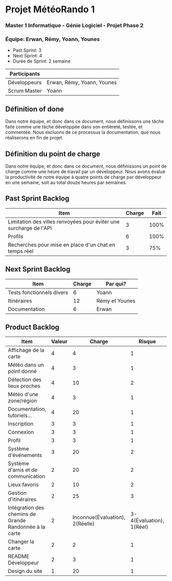 # Projet MétéoRando 1
### Master 1 Informatique - Génie Logiciel - Projet Phase 2
### Équipe: Erwan, Rémy, Yoann, Younes
- Past Sprint: 3
- Next Sprint: 4
- Durée de Sprint: 2 semaine

| Participants | |
|-------|------|
| Développeurs | Erwan, Rémy, Yoann, Younes |
| Scrum Master | Yoann |

## Définition of done
Dans notre équipe, et donc dans ce document, nous définissons une tâche faite comme une tâche développée dans son entièreté, testée, et commentée. Nous excluons de ce processus la documentation, que nous réaliserons en fin de projet.

## Définition du point de charge
Dans notre équipe, et donc dans ce document, nous définissons un point de charge comme une heure de travail par un développeur. Nous avons évalué la productivité de notre équipe à quatre points de charge par développeur en une semaine, soit au total douze heures par semaines.

## Past Sprint Backlog
| Item | Charge | Fait |
|-------|------|------|
| Limitation des villes renvoyées pour éviter une surcharge de l'API | 3 | 100% |
| Profils | 6 | 100% |
| Recherches pour mise en place d'un chat en temps réel | 3 | 75% |

## Next Sprint Backlog
| Item | Charge | Par qui? |
|-------|------|------|
| Tests fonctionnels divers | 6 | Yoann |
| Itinéraires | 12 | Rémy et Younes |
| Documentation | 6 | Erwan |

## Product Backlog
| Item | Valeur | Charge | Risque |
|-------|------|------|------|
| Affichage de la carte | 4 | 4 | 1 |
| Météo dans un point donné | 4 | 3 | 1 |
| Détection des lieux proches | 4 | 10 | 2 |
| Météo d'une zone/région | 4 | 3 | 1 |
| Documentation, tutoriels... | 4 | 20 | 1 |
| Inscription | 3 | 3 | 1 |
| Connexion | 3 | 3 | 1 |
| Profil | 3 | 3 | 1 |
| Système d'événements | 3 | 20 | 2 |
| Système d'amis et de communication | 2 | 20 | 2 |
| Lieux favoris | 2 | 10 | 2 |
| Gestion d'itinéraires | 2 | 25 | 3
| Intégration des chemins de Grande Randonnée à la carte | 2 | Inconnue(Évaluation), 2(Réelle) | 3-4(Évaluation), 1(Réel) |
| Changer la carte | 2 | 2 | 1 |
| README Développeur | 2 | 3 | 1 |
| Design du site | 1 | 20 | 1 |